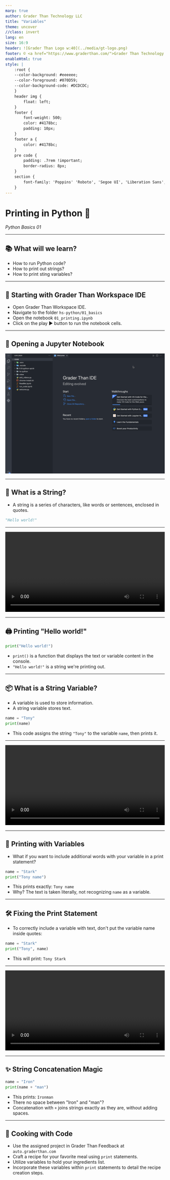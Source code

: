 ```yaml
---
marp: true
author: Grader Than Technology LLC
title: "Variables"
theme: uncover
//class: invert
lang: en
size: 16:9
header: ![Grader Than Logo w:40](../media/gt-logo.png)
footer: © <a href="https://www.graderthan.com/">Grader Than Technology LLC</a>
enableHtml: true
style: |
    :root {
    --color-background: #eeeeee;
    --color-foreground: #070D59;
    --color-background-code: #DCDCDC;
    }
    header img {
        float: left;
    }
    footer {
        font-weight: 500;
        color: #4178bc;
        padding: 10px;
    }
    footer a {
        color: #4178bc;
    }
    pre code {
        padding: .7rem !important;
        border-radius: 8px;
    }
    section {
        font-family: 'Poppins' 'Roboto', 'Segoe UI', 'Liberation Sans', 'Helvetica', 'Arial', sans-serif;
    }
---
```


# Printing in Python 🐍

*Python Basics 01*

---

## 📚 What will we learn?

- How to run Python code?
- How to print out strings?
- How to print sting variables?

---

## 🚀 Starting with Grader Than Workspace IDE

- Open Grader Than Workspace IDE.
- Navigate to the folder `hs-python/01_basics`
- Open the notebook `01_printing.ipynb`
- Click on the play ▶️ button to run the notebook cells.

<!-- 
- This slide introduces students to the initial steps of using the Grader Than Workspace IDE, focusing on opening and running a notebook.
- Emphasize the importance of knowing how to navigate through the IDE to find and open the required notebook.
- Highlight the simplicity of running code by using the play button, encouraging students to actively engage with the code by running it themselves.
-->

---

<!-- _footer: ""  -->
<!-- _header: "" -->

## 🚀 Opening a Jupyter Notebook

![opening a Jupyter Notebook](../media/01_printing/opening-notebook.gif)

---

## 🧵 What is a String?

- A string is a series of characters, like words or sentences, enclosed in quotes.

```py
"Hello world!"
```

<!-- 
- This slide explains the concept of a string in programming, emphasizing its nature as a sequence of characters.
- Use the example to show a string in action, reinforcing the idea that strings are enclosed in quotes.
-->

---
<!-- _footer: ""  -->
<!-- _header: "" -->

<video src="../media/01_printing/printing.mp4" controls width="100%"></video>

<!-- 
[video]{../media/01_printing/printing.mp4}
-->

---

## 🖨️ Printing "Hello world!"

```python
print("Hello world!")
```

- `print()` is a function that displays the text or variable content in the console.
- `"Hello world!"` is a string we're printing out.

<!-- 
- This slide demonstrates the basic use of the `print()` function in Python to display text.
- Explain that the text inside the quotes is what gets printed out, introducing the concept of string literals.
-->

---

## 📦 What is a String Variable?

- A variable is used to store information.
- A string variable stores text.

```python
name = "Tony"
print(name)
```

- This code assigns the string `"Tony"` to the variable `name`, then prints it.

<!-- 
- Introduce the concept of variables as containers for storing data.
- Explain how a string variable specifically stores text, using a simple assignment and print statement to illustrate.
-->

---


<!-- _footer: ""  -->
<!-- _header: "" -->

<video src="../media/01_printing/with_variables_comma.mp4" controls width="100%"></video>

<!-- 
[video]{../media/01_printing/with_variables_comma.mp4}
-->

---

## 🤔 Printing with Variables

- What if you want to include additional words with your variable in a print statement?

```python
name = "Stark"
print("Tony name")
```

- This prints exactly: `Tony name`
- Why? The text is taken literally, not recognizing `name` as a variable.

<!-- 
- This slide addresses a common beginner mistake of trying to print a variable by simply including its name within a string literal.
- Emphasize that the print statement doesn't interpret "name" as a variable when it's inside quotes, leading to the literal output "Hello name" instead of substituting the variable's value.
- Use this as an opportunity to introduce the concept of string concatenation or formatting as a way to correctly include variables within output strings.
-->

---

## 🛠 Fixing the Print Statement

- To correctly include a variable with text, don't put the variable name inside quotes:

```python
name = "Stark"
print("Tony", name)
```

- This will print: `Tony Stark`

<!-- 
- Use this as an opportunity to correct the misconception and introduce the correct ways to concatenate strings or use commas for printing.
-->

---


<!-- _footer: ""  -->
<!-- _header: "" -->

<video src="../media/01_printing/string_concatenation.mp4" controls width="100%"></video>

<!-- 
[video]{../media/01_printing/string_concatenation.mp4}
-->

---

## ✨ String Concatenation Magic

```python
name = "Iron"
print(name + "man")
```

- This prints: `Ironman`
- There no space between "Iron" and "man"?
- Concatenation with `+` joins strings exactly as they are, without adding spaces.

<!-- 
- This slide introduces the concept of string concatenation using the `+` operator as a way to join text with variable values.
- Explain that concatenation directly combines the strings without any additional characters, such as spaces, leading to the output "HelloBruce".
- Highlight the importance of explicitly adding spaces when using concatenation to ensure the output is formatted as intended.
-->

---

## 🍳 Cooking with Code

- Use the assigned project in Grader Than Feedback at `auto.graderthan.com`
- Craft a recipe for your favorite meal using `print` statements.
- Utilize variables to hold your ingredients list.
- Incorporate these variables within `print` statements to detail the recipe creation steps.

<!-- 
- This slide encourages students to apply programming to real-life scenarios, such as writing a recipe.
- The code example demonstrates how to use variables to store ingredient information, showing practical applications of variables.
- Encourages students to think creatively about how code can be used to organize and present information, reinforcing the use of `print` statements for output.
-->